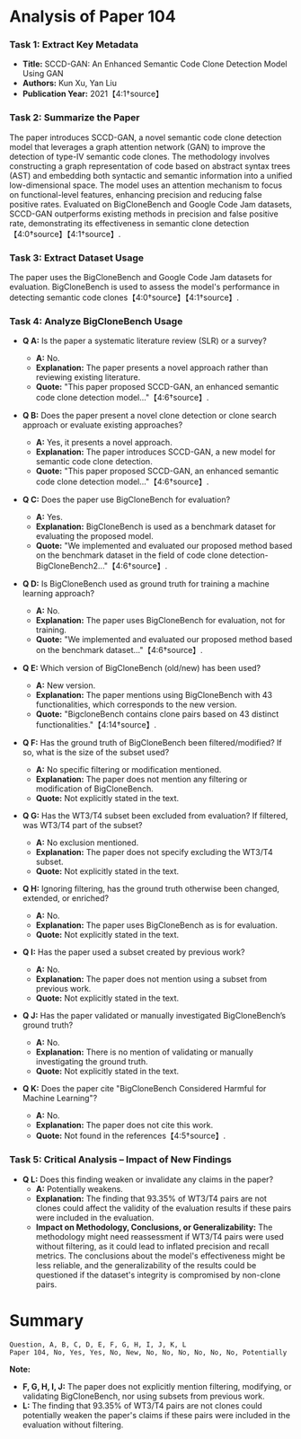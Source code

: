 # Analysis of Paper 104

### Task 1: Extract Key Metadata

- **Title:** SCCD-GAN: An Enhanced Semantic Code Clone Detection Model Using GAN
- **Authors:** Kun Xu, Yan Liu
- **Publication Year:** 2021【4:1†source】

### Task 2: Summarize the Paper

The paper introduces SCCD-GAN, a novel semantic code clone detection model that leverages a graph attention network (GAN) to improve the detection of type-IV semantic code clones. The methodology involves constructing a graph representation of code based on abstract syntax trees (AST) and embedding both syntactic and semantic information into a unified low-dimensional space. The model uses an attention mechanism to focus on functional-level features, enhancing precision and reducing false positive rates. Evaluated on BigCloneBench and Google Code Jam datasets, SCCD-GAN outperforms existing methods in precision and false positive rate, demonstrating its effectiveness in semantic clone detection【4:0†source】【4:1†source】.

### Task 3: Extract Dataset Usage

The paper uses the BigCloneBench and Google Code Jam datasets for evaluation. BigCloneBench is used to assess the model's performance in detecting semantic code clones【4:0†source】【4:1†source】.

### Task 4: Analyze BigCloneBench Usage

- **Q A:** Is the paper a systematic literature review (SLR) or a survey?
  - **A:** No.
  - **Explanation:** The paper presents a novel approach rather than reviewing existing literature.
  - **Quote:** "This paper proposed SCCD-GAN, an enhanced semantic code clone detection model..."【4:6†source】.

- **Q B:** Does the paper present a novel clone detection or clone search approach or evaluate existing approaches?
  - **A:** Yes, it presents a novel approach.
  - **Explanation:** The paper introduces SCCD-GAN, a new model for semantic code clone detection.
  - **Quote:** "This paper proposed SCCD-GAN, an enhanced semantic code clone detection model..."【4:6†source】.

- **Q C:** Does the paper use BigCloneBench for evaluation?
  - **A:** Yes.
  - **Explanation:** BigCloneBench is used as a benchmark dataset for evaluating the proposed model.
  - **Quote:** "We implemented and evaluated our proposed method based on the benchmark dataset in the field of code clone detection- BigCloneBench2..."【4:6†source】.

- **Q D:** Is BigCloneBench used as ground truth for training a machine learning approach?
  - **A:** No.
  - **Explanation:** The paper uses BigCloneBench for evaluation, not for training.
  - **Quote:** "We implemented and evaluated our proposed method based on the benchmark dataset..."【4:6†source】.

- **Q E:** Which version of BigCloneBench (old/new) has been used?
  - **A:** New version.
  - **Explanation:** The paper mentions using BigCloneBench with 43 functionalities, which corresponds to the new version.
  - **Quote:** "BigcloneBench contains clone pairs based on 43 distinct functionalities."【4:14†source】.

- **Q F:** Has the ground truth of BigCloneBench been filtered/modified? If so, what is the size of the subset used?
  - **A:** No specific filtering or modification mentioned.
  - **Explanation:** The paper does not mention any filtering or modification of BigCloneBench.
  - **Quote:** Not explicitly stated in the text.

- **Q G:** Has the WT3/T4 subset been excluded from evaluation? If filtered, was WT3/T4 part of the subset?
  - **A:** No exclusion mentioned.
  - **Explanation:** The paper does not specify excluding the WT3/T4 subset.
  - **Quote:** Not explicitly stated in the text.

- **Q H:** Ignoring filtering, has the ground truth otherwise been changed, extended, or enriched?
  - **A:** No.
  - **Explanation:** The paper uses BigCloneBench as is for evaluation.
  - **Quote:** Not explicitly stated in the text.

- **Q I:** Has the paper used a subset created by previous work?
  - **A:** No.
  - **Explanation:** The paper does not mention using a subset from previous work.
  - **Quote:** Not explicitly stated in the text.

- **Q J:** Has the paper validated or manually investigated BigCloneBench’s ground truth?
  - **A:** No.
  - **Explanation:** There is no mention of validating or manually investigating the ground truth.
  - **Quote:** Not explicitly stated in the text.

- **Q K:** Does the paper cite "BigCloneBench Considered Harmful for Machine Learning"?
  - **A:** No.
  - **Explanation:** The paper does not cite this work.
  - **Quote:** Not found in the references【4:5†source】.

### Task 5: Critical Analysis – Impact of New Findings

- **Q L:** Does this finding weaken or invalidate any claims in the paper?
  - **A:** Potentially weakens.
  - **Explanation:** The finding that 93.35% of WT3/T4 pairs are not clones could affect the validity of the evaluation results if these pairs were included in the evaluation.
  - **Impact on Methodology, Conclusions, or Generalizability:** The methodology might need reassessment if WT3/T4 pairs were used without filtering, as it could lead to inflated precision and recall metrics. The conclusions about the model's effectiveness might be less reliable, and the generalizability of the results could be questioned if the dataset's integrity is compromised by non-clone pairs.

# Summary

```
Question, A, B, C, D, E, F, G, H, I, J, K, L
Paper 104, No, Yes, Yes, No, New, No, No, No, No, No, No, Potentially
```

**Note:**  
- **F, G, H, I, J:** The paper does not explicitly mention filtering, modifying, or validating BigCloneBench, nor using subsets from previous work.
- **L:** The finding that 93.35% of WT3/T4 pairs are not clones could potentially weaken the paper's claims if these pairs were included in the evaluation without filtering.
